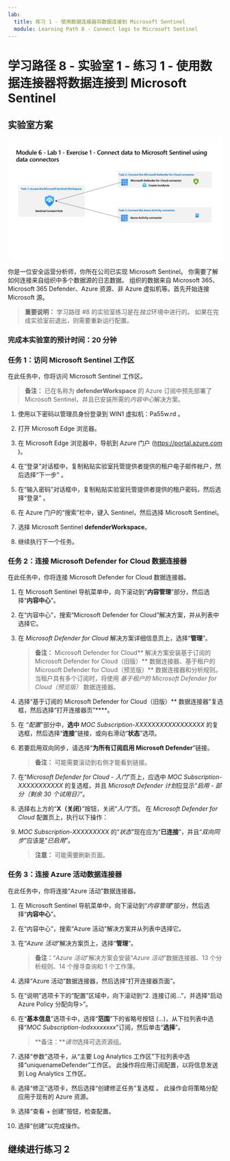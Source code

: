 ```yaml
---
lab:
  title: 练习 1 - 使用数据连接器将数据连接到 Microsoft Sentinel
  module: Learning Path 8 - Connect logs to Microsoft Sentinel
---
```


# 学习路径 8 - 实验室 1 - 练习 1 - 使用数据连接器将数据连接到 Microsoft Sentinel

## 实验室方案

![实验室概述。](../Media/SC-200-Lab_Diagrams_Mod6_L1_Ex1.png)

你是一位安全运营分析师，你所在公司已实现 Microsoft Sentinel。 你需要了解如何连接来自组织中多个数据源的日志数据。 组织的数据来自 Microsoft 365、Microsoft 365 Defender、Azure 资源、非 Azure 虚拟机等。首先开始连接 Microsoft 源。

>**重要说明：** 学习路径 #8 的实验室练习是在*独立*环境中进行的。 如果在完成实验室前退出，则需要重新运行配置。

### 完成本实验室的预计时间：20 分钟

### 任务 1：访问 Microsoft Sentinel 工作区

在此任务中，你将访问 Microsoft Sentinel 工作区。

>**备注：** 已在名称为 **defenderWorkspace** 的 Azure 订阅中预先部署了 Microsoft Sentinel，并且已安装所需的*内容中心*解决方案。

1. 使用以下密码以管理员身份登录到 WIN1 虚拟机：Pa55w.rd 。  

1. 打开 Microsoft Edge 浏览器。

1. 在 Microsoft Edge 浏览器中，导航到 Azure 门户 (<https://portal.azure.com> )。

1. 在“登录”对话框中，复制粘贴实验室托管提供者提供的租户电子邮件帐户，然后选择“下一步”  。

1. 在“输入密码”对话框中，复制粘贴实验室托管提供者提供的租户密码，然后选择“登录”  。

1. 在 Azure 门户的“搜索”栏中，键入 Sentinel，然后选择 Microsoft Sentinel。

1. 选择 Microsoft Sentinel **defenderWorkspace**。

1. 继续执行下一个任务。

### 任务 2：连接 Microsoft Defender for Cloud 数据连接器

在此任务中，你将连接 Microsoft Defender for Cloud 数据连接器。

   <!--- >>**Important:** To *Enable* Bi-directional sync, please rerun  **[Lab 05 Exercise 1](https://microsoftlearning.github.io/SC-200T00A-Microsoft-Security-Operations-Analyst/Instructions/Labs/LAB_AK_05_Lab1_Ex01_Enable_MDC.html)**, Task 2, and select **Setup** from the *Microsoft Defender for Cloud* navigation menu to verify all eligible Azure subscriptions are onboarded. --->

1. 在 Microsoft Sentinel 导航菜单中，向下滚动到“**内容管理**”部分，然后选择“**内容中心**”。

1. 在“内容中心”，搜索“Microsoft Defender for Cloud”解决方案，并从列表中选择它。

1. 在 *Microsoft Defender for Cloud* 解决方案详细信息页上，选择“**管理**”。

    >**备注：** Microsoft Defender for Cloud** 解决方案安装基于订阅的 Microsoft Defender for Cloud（旧版）** 数据连接器、基于租户的 Microsoft Defender for Cloud（预览版）** 数据连接器和分析规则。 当租户具有多个订阅时，将使用 *基于租户的 Microsoft Defender for Cloud（预览版）* 数据连接器。

1. 选择“基于订阅的 Microsoft Defender for Cloud（旧版）** 数据连接器”复选框，然后选择“打开连接器页”****。

1. 在 *“配置*”部分中，**选中** *MOC Subscription-XXXXXXXXXXXXXXXXX* 的复选框，然后选择“**连接**”链接，或向右滑动“**状态**”选项。

1. 若要启用双向同步，请选择“**为所有订阅启用 Microsoft Defender**”链接。

    >**备注：** 可能需要滚动到右侧才能看到链接。

1. 在“*Microsoft Defender for Cloud - 入门*”页上，应选中 *MOC Subscription-XXXXXXXXXXX* 的复选框，并且 *Microsoft Defender 计划*应显示“*启用 - 部分（剩余 30 个试用日）*”。

1. 选择右上方的“**X（关闭）**”按钮，关闭“*入门*”页。 在 *Microsoft Defender for Cloud* 配置页上，执行以下操作：

1. *MOC Subscription-XXXXXXXXX* 的“*状态*”现在应为“**已连接**”，并且“*双向同步*”应该是“*已启用*”。

    >**注意：** 可能需要刷新页面。

### 任务 3：连接 Azure 活动数据连接器

在此任务中，你将连接“Azure 活动”数据连接器。

1. 在 Microsoft Sentinel 导航菜单中，向下滚动到“*内容管理*”部分，然后选择“**内容中心**”。

1. 在“内容中心”，搜索“Azure 活动”解决方案并从列表中选择它。

1. 在“*Azure 活动*”解决方案页上，选择“**管理**”。

    >**备注：**“*Azure 活动*”解决方案会安装“*Azure 活动*”数据连接器、13 个分析规则、14 个搜寻查询和 1 个工作簿。

1. 选择“Azure 活动”数据连接器，然后选择“打开连接器页面”。

1. 在“说明”选项卡下的“配置”区域中，向下滚动到“2. 连接订阅...”，并选择“启动 Azure Policy 分配向导>”。

1. 在“**基本信息**”选项卡中，选择“**范围**”下的省略号按钮 (...)，从下拉列表中选择“*MOC Subscription-lodxxxxxxxx*”订阅，然后单击“**选择**”。

    >**备注：***请勿*选择可选资源组。

1. 选择“参数”选项卡，从“主要 Log Analytics 工作区”下拉列表中选择“uniquenameDefender”工作区。 此操作将应用订阅配置，以将信息发送到 Log Analytics 工作区。

1. 选择“修正”选项卡，然后选择“创建修正任务”复选框 。 此操作会将策略分配应用于现有的 Azure 资源。

1. 选择“查看 + 创建”按钮，检查配置。

1. 选择“创建”以完成操作。

## 继续进行练习 2
